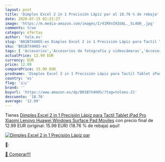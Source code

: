```yaml
---
layout: post
title: 'Dimples Excel 2 in 1 Precisión Lápiz par al 18.76 % de rebaja'
date: 2020-07-15 02:21:27
image: 'https://m.media-amazon.com/images/I/41MXnI9ZdAL._SL400_.jpg'
comments: true
category: ofertas
author: 'tole.es'
slug: 'B01B7X4HOS-es Dimples Excel 2 in 1 Precisión Lápiz para Tactil Tablet...'
sku: 'B01B7X4HOS-es'
tags: [ 'Accesorios','Accesorios de fotografía y videocámaras','Accesorios para portátiles y netbooks','Bolsas y fundas para cámaras compactas','Bolsas y fundas para cámaras digitales','Bolsas y fundas para cámaras,  videocámaras y prismáticos','Bolsas y fundas para portátiles y netbooks','Electrónica','Fotografía y videocámaras','Informática','Mochilas para portátiles y netbooks','lápiz', ]
actualPrice: 12.99 EUR
currency: EUR
price: 12.99
comparePrice: 15.99 EUR
prodname: 'Dimples Excel 2 in 1 Precisión Lápiz para Tactil Tablet iPad Pro Xiaomi Lenovo Huawei Windows Surface Pad Moviles'
country: 'es'
flag: '🇪🇸'
brand: ''
buyurl: 'https://www.amazon.es/dp/B01B7X4HOS/?tag=tolees-21'
descuento: '18.76'
average: '12.99'
---
```


Tienes [Dimples Excel 2 in 1 Precisión Lápiz para Tactil Tablet iPad Pro Xiaomi Lenovo Huawei Windows Surface Pad Moviles](https://www.amazon.es/dp/B01B7X4HOS/?tag=tolees-21) con precio final de  12.99 EUR (original: 15.99 EUR) (18.76 %  de rebaja) aqui!

[![Dimples Excel 2 in 1 Precisión Lápiz par](https://m.media-amazon.com/images/I/41MXnI9ZdAL._SL400_.jpg)](https://www.amazon.es/dp/B01B7X4HOS/?tag=tolees-21)

🔎:


[🛒 Comprar!!!](https://www.amazon.es/dp/B01B7X4HOS/?tag=tolees-21)
